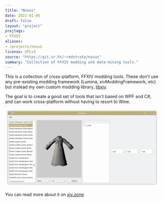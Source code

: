 ```yaml
---
title: "Novus"
date: 2022-01-05
draft: false
layout: "project"
projtags:
- FFXIV
aliases:
- /projects/novus
license: GPLv3
source: "https://git.sr.ht/~redstrate/novus"
summary: "Collection of FFXIV modding and data-mining tools."
---
```


This is a collection of cross-platform, FFXIV modding tools. These don't use any pre-existing modding framework (Lumina,
xivModdingFramework, etc) but instead my own custom modding library, [libxiv](https://git.sr.ht/~redstrate/libxiv).

The goal is to create a good set of tools that isn't based on WPF and C#, and can work cross-platform without having
to resort to Wine.

![mdlviewer screenshot](mdlviewer-screenshot.webp)

You can read more about it on [xiv.zone](https://xiv.zone/novus).
